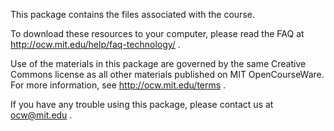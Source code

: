 This package contains the files associated with the course. 

To download these resources to your computer, please read the FAQ at http://ocw.mit.edu/help/faq-technology/ .

Use of the materials in this package are governed by the same Creative Commons license as all other materials published on MIT OpenCourseWare. For more information, see http://ocw.mit.edu/terms .

If you have any trouble using this package, please contact us at ocw@mit.edu .
